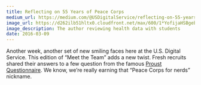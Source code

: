 ```yaml
---
title: Reflecting on 55 Years of Peace Corps
medium_url: https://medium.com/@USDigitalService/reflecting-on-55-years-of-peace-corps-b8450f1d1524
image_url: https://d262ilb51hltx0.cloudfront.net/max/600/1*YofijaHSBgeb3ad7cxhzhw.png
image_description: The author reviewing health data with students
date: 2016-03-09
---
```


Another week, another set of new smiling faces here at the U.S. Digital Service. This edition of “Meet the Team” adds a new twist. Fresh recruits shared their answers to a few question from the famous [Proust Questionnaire](https://en.wikipedia.org/wiki/Proust_Questionnaire). We know, we’re really earning that “Peace Corps for nerds” nickname.
